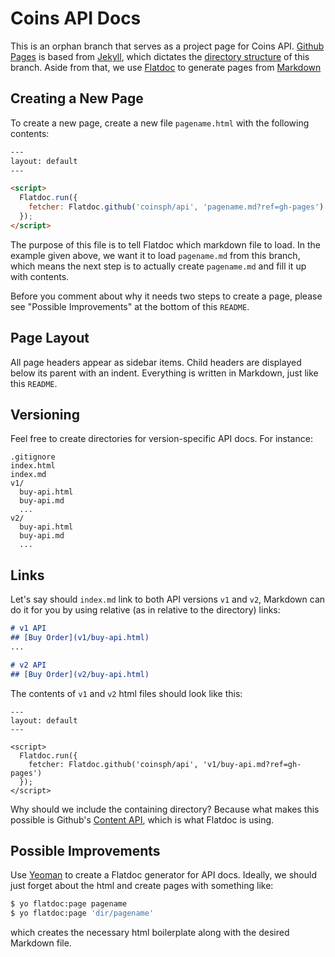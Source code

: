 # Coins API Docs

This is an orphan branch that serves as a project page for Coins API. [Github Pages](https://help.github.com/categories/github-pages-basics/) is based from [Jekyll](http://jekyllrb.com), which dictates the [directory structure](http://jekyllrb.com/docs/structure/) of this branch. Aside from that, we use [Flatdoc](http://ricostacruz.com/flatdoc) to generate pages from [Markdown](https://help.github.com/articles/github-flavored-markdown/)

## Creating a New Page

To create a new page, create a new file `pagename.html` with the following contents:

```html
---
layout: default
---

<script>
  Flatdoc.run({
    fetcher: Flatdoc.github('coinsph/api', 'pagename.md?ref=gh-pages')
  });
</script>
```

The purpose of this file is to tell Flatdoc which markdown file to load. In the example given above, we want it to load `pagename.md` from this branch, which means the next step is to actually create `pagename.md` and fill it up with contents.

Before you comment about why it needs two steps to create a page, please see "Possible Improvements" at the bottom of this `README`.

## Page Layout

All page headers appear as sidebar items. Child headers are displayed below its parent with an indent. Everything is written in Markdown, just like this `README`.

## Versioning

Feel free to create directories for version-specific API docs. For instance:

```
.gitignore
index.html
index.md
v1/
  buy-api.html
  buy-api.md
  ...
v2/
  buy-api.html
  buy-api.md
  ...
```

## Links

Let's say should `index.md` link to both API versions `v1` and `v2`, Markdown can do it for you by using relative (as in relative to the directory) links:

```markdown
# v1 API
## [Buy Order](v1/buy-api.html)
...

# v2 API
## [Buy Order](v2/buy-api.html)
```

The contents of `v1` and `v2` html files should look like this:

```
---
layout: default
---

<script>
  Flatdoc.run({
    fetcher: Flatdoc.github('coinsph/api', 'v1/buy-api.md?ref=gh-pages')
  });
</script>
```

Why should we include the containing directory? Because what makes this possible is Github's [Content API](https://developer.github.com/v3/repos/contents/#get-contents), which is what Flatdoc is using.

## Possible Improvements

Use [Yeoman](http://yeoman.io/) to create a Flatdoc generator for API docs. Ideally, we should just forget about the html and create pages with something like:

```zsh
$ yo flatdoc:page pagename
$ yo flatdoc:page 'dir/pagename'
```

which creates the necessary html boilerplate along with the desired Markdown file.